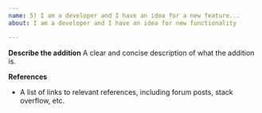 ```yaml
---
name: 5) I am a developer and I have an idea for a new feature...
about: I am a developer and I have an idea for new functionality

---
```


**Describe the addition**
A clear and concise description of what the addition is.

**References**
- A list of links to relevant references, including forum posts, stack overflow, etc.
